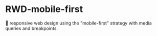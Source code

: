 # RWD-mobile-first
:iphone: responsive web design using the "mobile-first" strategy with media queries and breakpoints.
